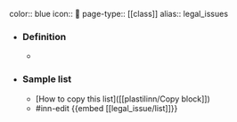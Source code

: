 color:: blue
icon:: 📜
page-type:: [[class]]
alias:: legal_issues

- ### Definition 
  - 
- ### Sample list
  - [How to copy this list]([[plastilinn/Copy block]])
  - #inn-edit {{embed [[legal_issue/list]]}}


